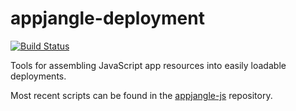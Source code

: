 appjangle-deployment
====================

[![Build Status](https://travis-ci.org/mxro/appjangle-deployment.svg?branch=master)](https://travis-ci.org/mxro/appjangle-deployment)

Tools for assembling JavaScript app resources into easily loadable deployments.

Most recent scripts can be found in the [appjangle-js](https://github.com/mxro/appjangle-js) repository.
